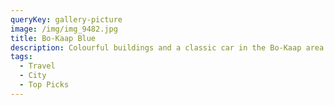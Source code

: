 ```yaml
---
queryKey: gallery-picture
image: /img/img_9482.jpg
title: Bo-Kaap Blue
description: Colourful buildings and a classic car in the Bo-Kaap area if Cape Town
tags:
  - Travel
  - City
  - Top Picks
---
```

